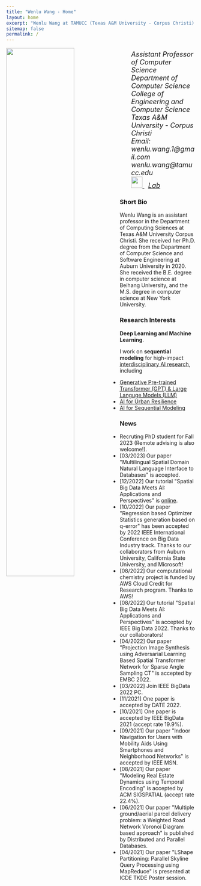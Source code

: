 ```yaml
---
title: "Wenlu Wang - Home"
layout: home
excerpt: "Wenlu Wang at TAMUCC (Texas A&M University - Corpus Christi)."
sitemap: false
permalink: /
---
```

<div class="col-sm-4 clearfix">
  <img src="{{ site.url }}{{ site.baseurl }}/images/wenlu1.jpg" class="img-responsive" width="60%" style="float: left" />
</div>
<div class="col-sm-8 clearfix" style="margin-top:20px; font-size:18px;">
<ul style="overflow: hidden">
<i>Assistant Professor of Computer Science<br>
Department of Computer Science<br>
College of Engineering and Computer Science<br>
Texas A&M University - Corpus Christi<br>
Email: wenlu.wang.1@gmail.com  wenlu.wang@tamucc.edu<br>
<a href="https://scholar.google.com/citations?user=YPVtn-UAAAAJ&hl=en">
        <img src="{{ site.url }}{{ site.baseurl }}/images/gscholar.png" style="width: 30px; box-shadow: none">
</a>&nbsp;
<a href="https://wenlu-w.github.io/ailab/">Lab</a>&nbsp;
</i>
<br>
</ul>
</div>


### Short Bio
Wenlu Wang is an assistant professor in the Department of Computing Sciences at Texas A&M University Corpus Christi. She received her Ph.D. degree from the Department of Computer Science and Software Engineering at Auburn University in 2020. She received the B.E. degree in computer science at Beihang University, and the M.S. degree in computer science at New York University.

### Research Interests
<b>Deep Learning and Machine Learning</b>.

I work on <b>sequential modeling</b> for high-impact <ins>[interdisciplinary AI research](https://wenlu-w.github.io/ailab/)</ins>, including 
- <ins>[Generative Pre-trained Transformer (GPT) & Large Languge Models (LLM)](https://wenlu-w.github.io/project/2022/01/01/llm.html)</ins>
- <ins>[AI for Urban Resilience](https://wenlu-w.github.io/project/2021/09/01/social.html)</ins>
- <ins>[AI for Sequential Modeling](https://wenlu-w.github.io/project/2021/09/01/sequential.html)<ins>


### News
- Recruting PhD student for Fall 2023 (Remote advising is also welcome!). 
- [03/2023] Our paper "Multilingual Spatial Domain Natural Language Interface to Databases" is accepted.  
- [12/2022] Our tutorial "Spatial Big Data Meets AI: Applications and Perspectives" is [online]().
- [10/2022] Our paper "Regression based Optimizer Statistics generation based on q-error" has been accepted by 2022 IEEE International Conference on Big Data Industry track. Thanks to our collaborators from Auburn University, California State University, and Microsoft!
- [08/2022] Our computational chemistry project is funded by AWS Cloud Credit for Research program. Thanks to AWS! 
- [08/2022] Our tutorial "Spatial Big Data Meets AI: Applications and Perspectives" is accepted by IEEE Big Data 2022. Thanks to our collaborators!
- [04/2022] Our paper "Projection Image Synthesis using Adversarial Learning Based Spatial Transformer Network for Sparse Angle Sampling CT" is accepted by EMBC 2022.
- [03/2022] Join IEEE BigData 2022 PC.
- [11/2021] One paper is accepted by DATE 2022.
- [10/2021] One paper is accepted by IEEE BigData 2021 (accept rate 19.9%).
- [09/2021] Our paper "Indoor Navigation for Users with Mobility Aids Using Smartphones and Neighborhood Networks" is accepted by IEEE MSN.
- [08/2021] Our paper "Modeling Real Estate Dynamics using Temporal Encoding" is accepted by ACM SIGSPATIAL (accept rate 22.4%).
- [06/2021] Our paper "Multiple ground/aerial parcel delivery problem: a Weighted Road Network Voronoi Diagram based approach" is published by Distributed and Parallel Databases.
- [04/2021] Our paper "LShape Partitioning: Parallel Skyline Query Processing using MapReduce" is presented at ICDE TKDE Poster session.
